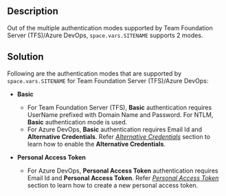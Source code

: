 ## Description

Out of the multiple authentication modes supported by Team Foundation Server (TFS)/Azure DevOps, <code class="expression">space.vars.SITENAME</code> supports 2 modes.

## Solution

Following are the authentication modes that are supported by <code class="expression">space.vars.SITENAME</code> for Team Foundation Server (TFS)/Azure DevOps:

* **Basic**  
  * For Team Foundation Server (TFS), **Basic** authentication requires UserName prefixed with Domain Name and Password. For NTLM, **Basic** authentication mode is used.  
  * For Azure DevOps, **Basic** authentication requires Email Id and **Alternative Credentials**. Refer [*Alternative Credentials*](../../../connectors/azure-devops.md) section to learn how to enable the **Alternative Credentials**.

* **Personal Access Token**  
  * For Azure DevOps, **Personal Access Token** authentication requires Email Id and **Personal Access Token**. Refer [*Personal Access Token*](../../../connectors/azure-devops.md#create-personal-access-token) section to learn how to create a new personal access token. 


